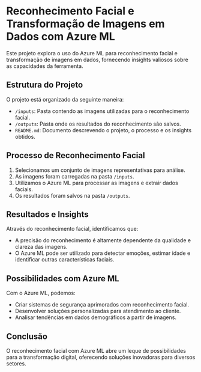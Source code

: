 # Reconhecimento Facial e Transformação de Imagens em Dados com Azure ML

Este projeto explora o uso do Azure ML para reconhecimento facial e transformação de imagens em dados, fornecendo insights valiosos sobre as capacidades da ferramenta.

## Estrutura do Projeto

O projeto está organizado da seguinte maneira:

- `/inputs`: Pasta contendo as imagens utilizadas para o reconhecimento facial.
- `/outputs`: Pasta onde os resultados do reconhecimento são salvos.
- `README.md`: Documento descrevendo o projeto, o processo e os insights obtidos.

## Processo de Reconhecimento Facial

1. Selecionamos um conjunto de imagens representativas para análise.
2. As imagens foram carregadas na pasta `/inputs`.
3. Utilizamos o Azure ML para processar as imagens e extrair dados faciais.
4. Os resultados foram salvos na pasta `/outputs`.

## Resultados e Insights

Através do reconhecimento facial, identificamos que:

- A precisão do reconhecimento é altamente dependente da qualidade e clareza das imagens.
- O Azure ML pode ser utilizado para detectar emoções, estimar idade e identificar outras características faciais.

## Possibilidades com Azure ML

Com o Azure ML, podemos:

- Criar sistemas de segurança aprimorados com reconhecimento facial.
- Desenvolver soluções personalizadas para atendimento ao cliente.
- Analisar tendências em dados demográficos a partir de imagens.

## Conclusão

O reconhecimento facial com Azure ML abre um leque de possibilidades para a transformação digital, oferecendo soluções inovadoras para diversos setores.
